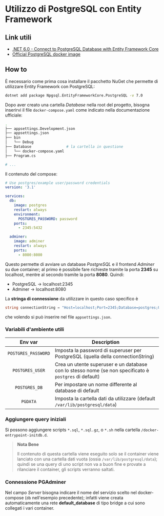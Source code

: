 # Utilizzo di PostgreSQL con Entity Framework

## Link utili
- [.NET 6.0 - Connect to PostgreSQL Database with Entity Framework Core](https://jasonwatmore.com/post/2022/06/23/net-6-connect-to-postgresql-database-with-entity-framework-core)
- [Official PostgreSQL docker image](https://hub.docker.com/_/postgres)

## How to
È necessario come prima cosa installare il pacchetto NuGet che permette di utilizzare Entity Framework con PostgreSQL:
```bash
dotnet add package Npgsql.EntityFrameworkCore.PostgreSQL -v 7.0
```

Dopo aver creato una cartella _Database_ nella root del progetto, bisogna inserirvi il file `docker-compose.yaml` come indicato nella documentazione ufficiale:
```bash
.
├── appsettings.Development.json
├── appsettings.json
├── bin
│   └── Debug
├── Database				# la cartella in questione
│   └── docker-compose.yaml
├── Program.cs

# ...
```

Il contenuto del compose:
```yaml
# Use postgres/example user/password credentials
version: '3.1'

services:
  db:
    image: postgres
    restart: always
    environment:
      POSTGRES_PASSWORD: password
    ports:
      - 2345:5432

  adminer:
    image: adminer
    restart: always
    ports:
      - 8080:8080
```
Questo permette di avviare un database _PostgreSQL_ e il frontend _Adminer_ su due container; al primo è possibile fare richieste tramite la porta **2345** su localhost, mentre al secondo tramite la porta **8080**. Quindi:
- PostgreSQL $\longrightarrow$ localhost:2345
- Adminer $\longrightarrow$ localhost:8080

La **stringa di connessione** da utilizzare in questo caso specifico è
```C#
string connectionString = "Host=localhost;Port=2345;Database=postgres;Uid=postgres;Pwd=password;";
```
che volendo si può inserire nel file `appsettings.json`.

### Variabili d'ambiente utili
|       Env var       | Description                  |
|:-------------------:| -----------------------------|
| `POSTGRES_PASSWORD` | Imposta la password di superuser per PostgreSQL (quella della connectionString) |
| `POSTGRES_USER` | Crea un utente superuser e un database con lo stesso nome (se non specificato è `postgres` di default)|
| `POSTGRES_DB` | Per impostare un nome differente al database di default |
| `PGDATA` | Imposta la cartella dati da utilizzare (default `/var/lib/postgresql/data`) |


### Aggiungere query iniziali
Si possono aggiungere scripts `*.sql`, `*.sql.gz`, o `*.sh` nella cartella `/docker-entrypoint-initdb.d`.

> **Nota Bene**
>
> Il contenuto di questa cartella viene eseguito solo se il container viene lanciato con una cartella dati vuota (ossia `/var/lib/postgresql/data`); quindi se una query di uno script non va a buon fine e provate a rilanciare il container, gli scripts verranno saltati.

### Connessione PGAdminer
Nel campo _Server_ bisogna indicare il nome del servizio scelto nel docker-compose (`db` nell'esempio precedente); infatti viene creata automaticamente una rete __default_database__ di tipo bridge a cui sono collegati i vari container.